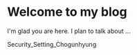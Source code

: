 # Welcome to my blog

I'm glad you are here. I plan to talk about ...

Security_Setting_Chogunhyung
